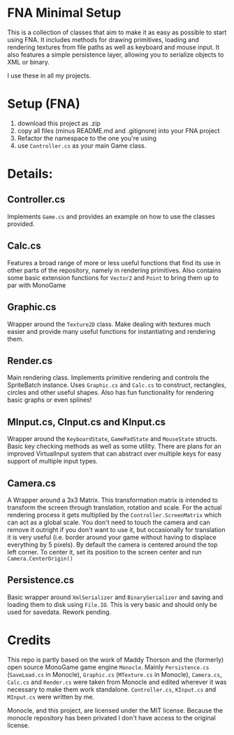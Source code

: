 # FNA Minimal Setup

This is a collection of classes that aim to make it as easy as possible to start using FNA. It includes methods for drawing primitives, loading and rendering textures from file paths as well as keyboard and mouse input. It also features a simple persistence layer, allowing you to serialize objects to XML or binary.

I use these in all my projects.

# Setup (FNA)
1. download this project as .zip
2. copy all files (minus README.md and .gitignore) into your FNA project
3. Refactor the namespace to the one you're using
4. use `Controller.cs` as your main Game class.

# Details:

## Controller.cs
Implements `Game.cs` and provides an example on how to use the classes provided. 

## Calc.cs
Features a broad range of more or less useful functions that find its use in other parts of the repository, namely in rendering primitives. Also contains some basic extension functions for `Vector2` and `Point` to bring them up to par with MonoGame

## Graphic.cs
Wrapper around the `Texture2D` class. Make dealing with textures much easier and provide many useful functions for instantiating and rendering them.

## Render.cs
Main rendering class. Implements primitive rendering and controls the SpriteBatch instance. Uses `Graphic.cs` and `Calc.cs` to construct, rectangles, circles and other useful shapes.
Also has fun functionality for rendering basic graphs or even splines!

## MInput.cs, CInput.cs and KInput.cs
Wrapper around the `KeyboardState`, `GamePadState` and `MouseState` structs. Basic key checking methods as well as some utility.
There are plans for an improved VirtualInput system that can abstract over multiple keys for easy support of multiple input types.

## Camera.cs
A Wrapper around a 3x3 Matrix. This transformation matrix is intended to transform the screen through translation, rotation and scale.
For the actual rendering process it gets multiplied by the `Controller.ScreenMatrix` which can act as a global scale.
You don't need to touch the camera and can remove it outright if you don't want to use it, but occasionally for translation it is very useful (i.e. border around your game without having to displace everything by 5 pixels).
By default the camera is centered around the top left corner. To center it, set its position to the screen center and run `Camera.CenterOrigin()`

## Persistence.cs
Basic wrapper around `XmlSerializer` and `BinarySerializer` and saving and loading them to disk using `File.IO`. This is very basic and should only be used for savedata. Rework pending.

# Credits
This repo is partly based on the work of Maddy Thorson and the (formerly) open source MonoGame game engine `Monocle`. Mainly `Persistence.cs` (`SaveLoad.cs` in Monocle), `Graphic.cs` (`MTexture.cs` in Monocle), `Camera.cs`, `Calc.cs` and `Render.cs` were taken from Monocle and edited wherever it was necessary to make them work standalone. `Controller.cs`, `KInput.cs` and `MInput.cs` were written by me.

Monocle, and this project, are licensed under the MIT license. Because the monocle repository has been privated I don't have access to the original license.
